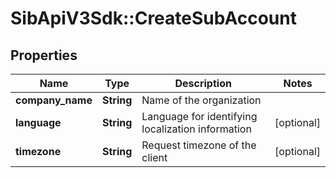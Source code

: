 # SibApiV3Sdk::CreateSubAccount

## Properties
Name | Type | Description | Notes
------------ | ------------- | ------------- | -------------
**company_name** | **String** | Name of the organization | 
**language** | **String** | Language for identifying localization information | [optional] 
**timezone** | **String** | Request timezone of the client | [optional] 


